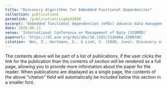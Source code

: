 ```yaml
---
title: "Discovery Algorithms for Embedded Functional Dependencies"
collection: publications
permalink: /publication/sigmod2020
excerpt: 'Embedded functional dependencies (eFDs) advance data management applications by data completeness and integrity requirements. We show that the discovery problem of eFDs is NP-complete, W[2]-complete in the output, and has a minimum solution space that is larger than the maximum solution space for functional dependencies. Nevertheless, we use novel data structures and search strategies to develop row-efficient, column-efficient, and hybrid algorithms for eFD discovery.'
date: 2020-06-11
venue: 'International Conference on Management of Data (SIGMOD)'
paperurl: 'https://dl.acm.org/doi/abs/10.1145/3318464.3389786'
citation: 'Wei, Z., Hartmann, S., & Link, S. (2020, June). Discovery algorithms for embedded functional dependencies. In Proceedings of the 2020 ACM SIGMOD International Conference on Management of Data (pp. 833-843).'
---
```


The contents above will be part of a list of publications, if the user clicks the link for the publication than the contents of section will be rendered as a full page, allowing you to provide more information about the paper for the reader. When publications are displayed as a single page, the contents of the above "citation" field will automatically be included below this section in a smaller font.

